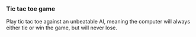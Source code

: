 ### Tic tac toe game

Play tic tac toe against an unbeatable AI, meaning the computer will always either tie or win the game, but will never lose.
